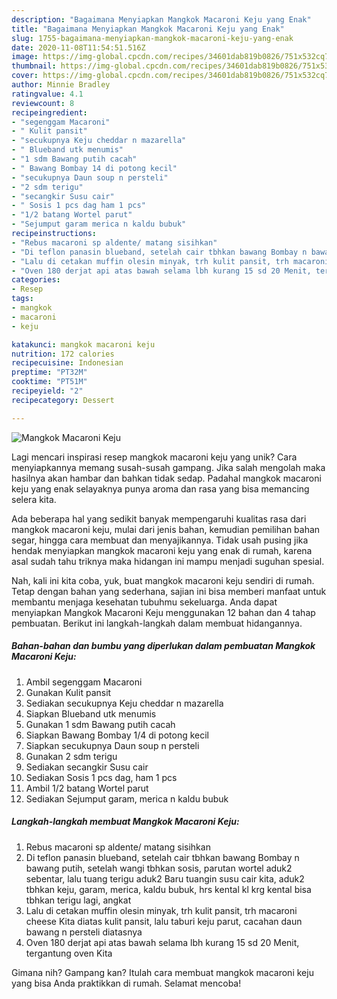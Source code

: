 ```yaml
---
description: "Bagaimana Menyiapkan Mangkok Macaroni Keju yang Enak"
title: "Bagaimana Menyiapkan Mangkok Macaroni Keju yang Enak"
slug: 1755-bagaimana-menyiapkan-mangkok-macaroni-keju-yang-enak
date: 2020-11-08T11:54:51.516Z
image: https://img-global.cpcdn.com/recipes/34601dab819b0826/751x532cq70/mangkok-macaroni-keju-foto-resep-utama.jpg
thumbnail: https://img-global.cpcdn.com/recipes/34601dab819b0826/751x532cq70/mangkok-macaroni-keju-foto-resep-utama.jpg
cover: https://img-global.cpcdn.com/recipes/34601dab819b0826/751x532cq70/mangkok-macaroni-keju-foto-resep-utama.jpg
author: Minnie Bradley
ratingvalue: 4.1
reviewcount: 8
recipeingredient:
- "segenggam Macaroni"
- " Kulit pansit"
- "secukupnya Keju cheddar n mazarella"
- " Blueband utk menumis"
- "1 sdm Bawang putih cacah"
- " Bawang Bombay 14 di potong kecil"
- "secukupnya Daun soup n persteli"
- "2 sdm terigu"
- "secangkir Susu cair"
- " Sosis 1 pcs dag ham 1 pcs"
- "1/2 batang Wortel parut"
- "Sejumput garam merica n kaldu bubuk"
recipeinstructions:
- "Rebus macaroni sp aldente/ matang sisihkan"
- "Di teflon panasin blueband, setelah cair tbhkan bawang Bombay n bawang putih, setelah wangi tbhkan sosis, parutan wortel aduk2 sebentar, lalu tuang terigu aduk2 Baru tuangin susu cair kita, aduk2 tbhkan keju, garam, merica, kaldu bubuk, hrs kental kl krg kental bisa tbhkan terigu lagi, angkat"
- "Lalu di cetakan muffin olesin minyak, trh kulit pansit, trh macaroni cheese Kita diatas kulit pansit, lalu taburi keju parut, cacahan daun bawang n persteli diatasnya"
- "Oven 180 derjat api atas bawah selama lbh kurang 15 sd 20 Menit, tergantung oven Kita"
categories:
- Resep
tags:
- mangkok
- macaroni
- keju

katakunci: mangkok macaroni keju 
nutrition: 172 calories
recipecuisine: Indonesian
preptime: "PT32M"
cooktime: "PT51M"
recipeyield: "2"
recipecategory: Dessert

---
```



![Mangkok Macaroni Keju](https://img-global.cpcdn.com/recipes/34601dab819b0826/751x532cq70/mangkok-macaroni-keju-foto-resep-utama.jpg)

Lagi mencari inspirasi resep mangkok macaroni keju yang unik? Cara menyiapkannya memang susah-susah gampang. Jika salah mengolah maka hasilnya akan hambar dan bahkan tidak sedap. Padahal mangkok macaroni keju yang enak selayaknya punya aroma dan rasa yang bisa memancing selera kita.

Ada beberapa hal yang sedikit banyak mempengaruhi kualitas rasa dari mangkok macaroni keju, mulai dari jenis bahan, kemudian pemilihan bahan segar, hingga cara membuat dan menyajikannya. Tidak usah pusing jika hendak menyiapkan mangkok macaroni keju yang enak di rumah, karena asal sudah tahu triknya maka hidangan ini mampu menjadi suguhan spesial.




Nah, kali ini kita coba, yuk, buat mangkok macaroni keju sendiri di rumah. Tetap dengan bahan yang sederhana, sajian ini bisa memberi manfaat untuk membantu menjaga kesehatan tubuhmu sekeluarga. Anda dapat menyiapkan Mangkok Macaroni Keju menggunakan 12 bahan dan 4 tahap pembuatan. Berikut ini langkah-langkah dalam membuat hidangannya.

<!--inarticleads1-->

##### Bahan-bahan dan bumbu yang diperlukan dalam pembuatan Mangkok Macaroni Keju:

1. Ambil segenggam Macaroni
1. Gunakan  Kulit pansit
1. Sediakan secukupnya Keju cheddar n mazarella
1. Siapkan  Blueband utk menumis
1. Gunakan 1 sdm Bawang putih cacah
1. Siapkan  Bawang Bombay 1/4 di potong kecil
1. Siapkan secukupnya Daun soup n persteli
1. Gunakan 2 sdm terigu
1. Sediakan secangkir Susu cair
1. Sediakan  Sosis 1 pcs dag, ham 1 pcs
1. Ambil 1/2 batang Wortel parut
1. Sediakan Sejumput garam, merica n kaldu bubuk




<!--inarticleads2-->

##### Langkah-langkah membuat Mangkok Macaroni Keju:

1. Rebus macaroni sp aldente/ matang sisihkan
1. Di teflon panasin blueband, setelah cair tbhkan bawang Bombay n bawang putih, setelah wangi tbhkan sosis, parutan wortel aduk2 sebentar, lalu tuang terigu aduk2 Baru tuangin susu cair kita, aduk2 tbhkan keju, garam, merica, kaldu bubuk, hrs kental kl krg kental bisa tbhkan terigu lagi, angkat
1. Lalu di cetakan muffin olesin minyak, trh kulit pansit, trh macaroni cheese Kita diatas kulit pansit, lalu taburi keju parut, cacahan daun bawang n persteli diatasnya
1. Oven 180 derjat api atas bawah selama lbh kurang 15 sd 20 Menit, tergantung oven Kita




Gimana nih? Gampang kan? Itulah cara membuat mangkok macaroni keju yang bisa Anda praktikkan di rumah. Selamat mencoba!
